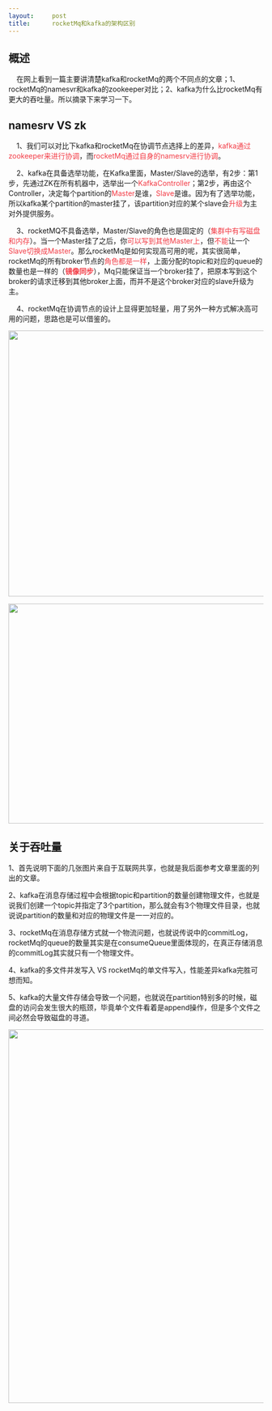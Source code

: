 ```yaml
---
layout:     post
title:      rocketMq和kafka的架构区别
---
```

<div id="article_content" class="article_content clearfix csdn-tracking-statistics" data-pid="blog" data-mod="popu_307" data-dsm="post">
								            <link rel="stylesheet" href="https://csdnimg.cn/release/phoenix/template/css/ck_htmledit_views-f76675cdea.css">
						<div class="htmledit_views" id="content_views">
                <h2>概述</h2>

<p>    在网上看到一篇主要讲清楚kafka和rocketMq的两个不同点的文章；1、rocketMq的namesvr和kafka的zookeeper对比；2、kafka为什么比rocketMq有更大的吞吐量。所以摘录下来学习一下。</p>

<h2>namesrv VS zk</h2>

<p>    1、我们可以对比下kafka和rocketMq在协调节点选择上的差异，<span style="color:#f33b45;">kafka通过zookeeper来进行协调</span>，而<span style="color:#f33b45;">rocketMq通过自身的namesrv进行协调</span>。</p>

<p>    2、kafka在具备选举功能，在Kafka里面，Master/Slave的选举，有2步：第1步，先通过ZK在所有机器中，选举出一个<span style="color:#f33b45;">KafkaController</span>；第2步，再由这个Controller，决定每个partition的<span style="color:#f33b45;">Master</span>是谁，<span style="color:#f33b45;">Slave</span>是谁。因为有了选举功能，所以kafka某个partition的master挂了，该partition对应的某个slave会<span style="color:#f33b45;">升级</span>为主对外提供服务。</p>

<p>    3、rocketMQ不具备选举，Master/Slave的角色也是固定的（<span style="color:#f33b45;">集群中有写磁盘和内存</span>）。当一个Master挂了之后，你<span style="color:#f33b45;">可以写到其他Master上</span>，但<span style="color:#f33b45;">不能</span>让一个<span style="color:#f33b45;">Slave切换成Master</span>。那么rocketMq是如何实现高可用的呢，其实很简单，rocketMq的所有broker节点的<span style="color:#f33b45;">角色都是一样</span>，上面分配的topic和对应的queue的数量也是一样的（<strong><span style="color:#f33b45;">镜像同步</span></strong>），Mq只能保证当一个broker挂了，把原本写到这个broker的请求迁移到其他broker上面，而并不是这个broker对应的slave升级为主。</p>

<p>    4、rocketMq在协调节点的设计上显得更加轻量，用了另外一种方式解决高可用的问题，思路也是可以借鉴的。</p>

<p><img alt="" class="has" height="526" src="https://img-blog.csdnimg.cn/20181030180804181.png?x-oss-process=image/watermark,type_ZmFuZ3poZW5naGVpdGk,shadow_10,text_aHR0cHM6Ly9ibG9nLmNzZG4ubmV0L2ExMjM0NTY3OG4=,size_16,color_FFFFFF,t_70" width="652"></p>

<p><img alt="" class="has" height="435" src="https://img-blog.csdnimg.cn/20181030180743844.png?x-oss-process=image/watermark,type_ZmFuZ3poZW5naGVpdGk,shadow_10,text_aHR0cHM6Ly9ibG9nLmNzZG4ubmV0L2ExMjM0NTY3OG4=,size_16,color_FFFFFF,t_70" width="657"></p>

<h2>关于吞吐量</h2>

<p>1、首先说明下面的几张图片来自于互联网共享，也就是我后面参考文章里面的列出的文章。</p>

<p>2、kafka在消息存储过程中会根据topic和partition的数量创建物理文件，也就是说我们创建一个topic并指定了3个partition，那么就会有3个物理文件目录，也就说说partition的数量和对应的物理文件是一一对应的。</p>

<p>3、rocketMq在消息存储方式就一个物流问题，也就说传说中的commitLog，rocketMq的queue的数量其实是在consumeQueue里面体现的，在真正存储消息的commitLog其实就只有一个物理文件。</p>

<p>4、kafka的多文件并发写入 VS rocketMq的单文件写入，性能差异kafka完胜可想而知。</p>

<p>5、kafka的大量文件存储会导致一个问题，也就说在partition特别多的时候，磁盘的访问会发生很大的瓶颈，毕竟单个文件看着是append操作，但是多个文件之间必然会导致磁盘的寻道。</p>

<p><img alt="" class="has" height="739" src="https://img-blog.csdnimg.cn/20181030180905964.png?x-oss-process=image/watermark,type_ZmFuZ3poZW5naGVpdGk,shadow_10,text_aHR0cHM6Ly9ibG9nLmNzZG4ubmV0L2ExMjM0NTY3OG4=,size_16,color_FFFFFF,t_70" width="654"></p>            </div>
                </div>